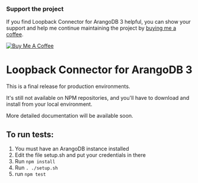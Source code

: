 ### Support the project
If you find Loopback Connector for ArangoDB 3 helpful, 
you can show your support and help me continue maintaining the project by [buying me a coffee](https://www.buymeacoffee.com/wesleymilan).

<a href="https://www.buymeacoffee.com/wesleymilan" target="_blank"><img src="https://www.buymeacoffee.com/assets/img/custom_images/yellow_img.png" alt="Buy Me A Coffee" style="height: auto !important;width: auto !important;" ></a>

# Loopback Connector for ArangoDB 3

This is a final release for production environments.

It's still not available on NPM repositories, and you'll have to download and install from your local environment.

More detailed documentation will be available soon.

## To run tests:
1. You must have an ArangoDB instance installed
2. Edit the file setup.sh and put your credentials in there
3. Run `npm install`
4. Run `. ./setup.sh`
5. run `npm test`



